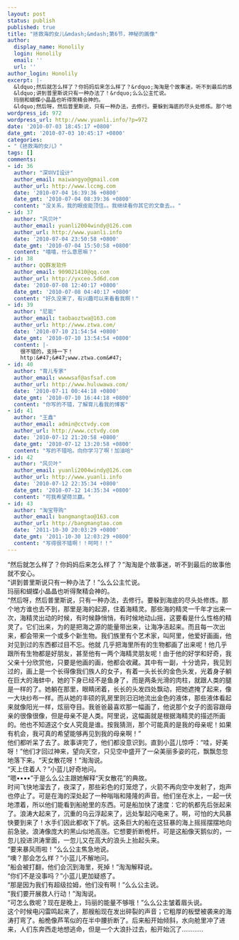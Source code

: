 ```yaml
---
layout: post
status: publish
published: true
title: "拯救海的女儿&mdash;&mdash;第6节，神秘的画像"
author:
  display_name: Honolily
  login: Honolily
  email: ''
  url: ''
author_login: Honolily
excerpt: |-
  &ldquo;然后就怎么样了？你妈妈后来怎么样了？&rdquo;淘淘是个故事迷，听不到最后的故事他就不安心。
  &ldquo;讲到普里斯说只有一种办法了！&rdquo;么么公主忙说。
  玛丽和蝴蝶小晶晶也听得聚精会神的。
  &ldquo;然后呀，然后普里斯说，只有一种办法，去修行。要躲到海底的尽头处修炼。那个地方谁也去不到，那里是海的起源，住着海精灵。那些海的精灵一千年才出来一次，海精灵出动的时候，有时候静悄悄，有时候地动山摇，这要看是什么性格的精灵了。它们出来，为的是把海之源的能量带出来，让海净洁起来。而且每一次出来，都会带来一个或多个新生物。我们族里有个艺术家，叫阿里，他爱好画画，他对见到过的东西都过目不忘。他就 几乎把海里所有的生物都画了出来呢！他几乎跟所有生物都是好朋友，甚至他有一两个海精灵朋友呢！由于他的好学和好奇，我父亲十分欣赏他，只要是他画的画，他都会收藏。其中有一副，十分诡异，
wordpress_id: 972
wordpress_url: http://www.yuanli.info/?p=972
date: '2010-07-03 18:45:17 +0800'
date_gmt: '2010-07-03 10:45:17 +0800'
categories:
- "《拯救海的女儿》"
tags: []
comments:
- id: 36
  author: "深圳VI设计"
  author_email: maiwangyo@gmail.com
  author_url: http://www.lccmg.com
  date: '2010-07-04 16:39:36 +0800'
  date_gmt: '2010-07-04 08:39:36 +0800'
  content: "没关系，我的眼皮能顶住。。我继续看你其它的文章去。。"
- id: 37
  author: "风贝叶"
  author_email: yuanli2004windy@126.com
  author_url: http://www.yuanli.info
  date: '2010-07-04 23:50:58 +0800'
  date_gmt: '2010-07-04 15:50:58 +0800'
  content: "嘻嘻，什么意思嘛？"
- id: 38
  author: QQ群发软件
  author_email: 909021410@qq.com
  author_url: http://yxceo.5d6d.com
  date: '2010-07-08 12:40:17 +0800'
  date_gmt: '2010-07-08 04:40:17 +0800'
  content: "好久没来了，有兴趣可以来看看我啊！"
- id: 39
  author: "尼能"
  author_email: taobaoztwa@163.com
  author_url: http://www.ztwa.com/
  date: '2010-07-10 21:54:54 +0800'
  date_gmt: '2010-07-10 13:54:54 +0800'
  content: |-
    很不错的，支持一下！
    http:&#47;&#47;www.ztwa.com&#47;
- id: 40
  author: "育儿专家"
  author_email: wwwwsaf@asfsaf.com
  author_url: http://www.huluwawa.com/
  date: '2010-07-11 00:44:18 +0800'
  date_gmt: '2010-07-10 16:44:18 +0800'
  content: "你写的不错，了解育儿看我的博客"
- id: 41
  author: "王鑫"
  author_email: admin@cctvdy.com
  author_url: http://www.cctvdy.com
  date: '2010-07-12 21:20:58 +0800'
  date_gmt: '2010-07-12 13:20:58 +0800'
  content: "写的不错哈。向你学习了啊！加油哈"
- id: 42
  author: "风贝叶"
  author_email: yuanli2004windy@126.com
  author_url: http://www.yuanli.info
  date: '2010-07-12 22:35:34 +0800'
  date_gmt: '2010-07-12 14:35:34 +0800'
  content: "可我希望荷兰赢。"
- id: 43
  author: "淘宝导购"
  author_email: bangmangtao@163.com
  author_url: http://bangmangtao.com
  date: '2011-10-30 20:03:29 +0800'
  date_gmt: '2011-10-30 12:03:29 +0800'
  content: "写得很不错啊！！呵呵！！"
---
```

<p>&ldquo;然后就怎么样了？你妈妈后来怎么样了？&rdquo;淘淘是个故事迷，听不到最后的故事他就不安心。<br />
&ldquo;讲到普里斯说只有一种办法了！&rdquo;么么公主忙说。<br />
玛丽和蝴蝶小晶晶也听得聚精会神的。<br />
&ldquo;然后呀，然后普里斯说，只有一种办法，去修行。要躲到海底的尽头处修炼。那个地方谁也去不到，那里是海的起源，住着海精灵。那些海的精灵一千年才出来一次，海精灵出动的时候，有时候静悄悄，有时候地动山摇，这要看是什么性格的精灵了。它们出来，为的是把海之源的能量带出来，让海净洁起来。而且每一次出来，都会带来一个或多个新生物。我们族里有个艺术家，叫阿里，他爱好画画，他对见到过的东西都过目不忘。他就 几乎把海里所有的生物都画了出来呢！他几乎跟所有生物都是好朋友，甚至他有一两个海精灵朋友呢！由于他的好学和好奇，我父亲十分欣赏他，只要是他画的画，他都会收藏。其中有一副，十分诡异，<a id="more"></a><a id="more-972"></a>我见到过的，画上是一个长得像我们族人的女子，有着一头长长的金色头发，光着身子躺在巨大的海蚌中，她的下身已经不是鱼身了，而是两条光滑的肉柱，就跟人类的腿是一样的了。她躺在那里，眼睛闭着，长长的头发四处飘动，把她遮掩了起来，像一大块纱布一样。而从她的丰硕的乳房里则汨汨地流出金色的液体，那些液体看起来就像阳光一样，炫丽夺目。我爸爸最喜欢那一幅画了，他说那个女子的面容跟母亲的很像很像，但是母亲不是人类。阿里说，这幅画就是根据海精灵的描述所画的。他也不知道这个女人究竟是谁。按我猜测，那个可能真的是我的母亲呢！如果 有机会，我可真的希望能够再见到我的母亲啊！&rdquo;<br />
他们都听呆了去了。故事讲完了，他们都没意识到。直到小蓝儿惊呼：&ldquo;哇，好美呀！&rdquo;他们才回过神来，望向天空，只见空中盛开了一朵美丽多姿的花，飘飘忽忽地落下来。&ldquo;天女散花呀！&rdquo;淘淘说。<br />
&ldquo;天上住着人？&rdquo;小蓝儿好奇地问。<br />
&ldquo;嗯&bull;&bull;&bull;&bull;&rdquo;于是么么公主跟她解释&ldquo;天女散花&rdquo;的典故。<br />
时间飞快地溜去了，夜深了，那些彩色的灯笼熄了，火箭不再向空中发射了，炮声也停止了。可是在海的深处起了一种嗡嗡和隆隆的声音。他们坐在水上，一起一伏地漂着，所以他们能看到船舱里的东西。可是船加快了速度：它的帆都先后张起来了。浪涛大起来了，沉重的乌云浮起来了，远处掣起闪电来了。啊，可怕的大风暴快要到来了！水手们因此都收下了帆。这条巨大的船在这狂暴的海上摇摇摆摆地向前急驶。浪涛像庞大的黑山似地高涨。它想要折断桅杆。可是这船像天鹅似的，一忽儿投进洪涛里面，一忽儿又在高大的浪头上抬起头来。<br />
&ldquo;要来暴风雨啦！&rdquo;么么公主焦急地说。<br />
&ldquo;噢？那会怎么样？&rdquo;小蓝儿不解地问。<br />
&ldquo;船会被打翻，他们会沉到海里，死掉！&rdquo;淘淘解释说。<br />
&ldquo;你们不是没事吗？&rdquo;小蓝儿更加疑惑了。<br />
&ldquo;那是因为我们有超级拉姆，他们没有啊！&rdquo;么么公主说。<br />
&ldquo;我们要开展救人行动！&rdquo;淘淘说。<br />
&ldquo;可怎么救呢？现在是晚上，玛丽的能量不够哦！&rdquo;么么公主皱着眉头说。<br />
这个时候电闪雷鸣起来了，那艘船现在发出碎裂的声音；它粗厚的板壁被袭来的海涛打弯了。船桅像芦苇似的在半中腰折断了。后来船开始倾斜，水向舱里冲了进来，人们东奔西走地想逃命，但是一个大浪扑过去，船开始沉了............</p>
